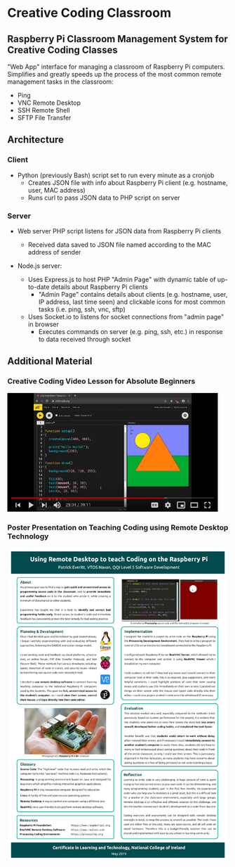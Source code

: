 # Creative Coding Classroom

## Raspberry Pi Classroom Management System for Creative Coding Classes

"Web App" interface for managing a classroom of Raspberry Pi computers. Simplifies and greatly speeds up the process of the most common remote management tasks in the classroom:
* Ping
* VNC Remote Desktop
* SSH Remote Shell
* SFTP File Transfer 


## Architecture
### Client
* Python (previously Bash) script set to run every minute as a cronjob
	* Creates JSON file with info about Raspberry Pi client (e.g. hostname, user, MAC address)
	* Runs curl to pass JSON data to PHP script on server

### Server
* Web server PHP script listens for JSON data from Raspberry Pi clients
	* Received data saved to JSON file named according to the MAC address of sender

* Node.js server:
	* Uses Express.js to host PHP "Admin Page" with dynamic table of up-to-date details about Raspberry Pi clients
		* "Admin Page" contains details about clients (e.g. hostname, user, IP address, last time seen) and clickable icons for most common tasks (i.e. ping, ssh, vnc, sftp)
	* Uses Socket.io to listens for socket connections from "admin page" in browser
		* Executes commands on server (e.g. ping, ssh, etc.) in response to data received through socket


## Additional Material
### Creative Coding Video Lesson for Absolute Beginners
<a href="http://www.youtube.com/watch?v=fO8TsDkmXYQ" target="_blank">
	<img src="./img/coding-video-lesson-preview.png" title="Click to watch example Creative Coding video lesson" width="480">
</a>

### Poster Presentation on Teaching Coding using Remote Desktop Technology
<a href="https://raw.githubusercontent.com/coding418/creative-coding-classroom/main/img/ltech-poster.png" target="_blank">
	<img src="./img/ltech-poster.png" title="Poster Presentation on Using Remote Desktop to Teach Coding" width="720">
</a>

